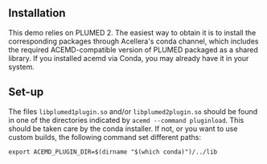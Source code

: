 
Installation
------------

This demo relies on PLUMED 2. The easiest way to obtain it is to
install the corresponding packages through Acellera's conda channel,
which includes the required ACEMD-compatible version of PLUMED
packaged as a shared library. If you installed acemd via Conda, you
may already have it in your system.



Set-up
------

The files `libplumed1plugin.so` and/or `libplumed2plugin.so` should be
found in one of the directories indicated by `acemd
--command pluginload`.  This should be taken care by
the conda installer. If not, or you want to use custom builds, 
the following command set different paths:

    export ACEMD_PLUGIN_DIR=$(dirname "$(which conda)")/../lib



